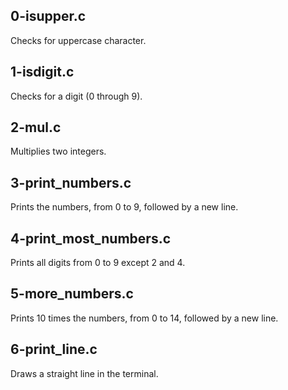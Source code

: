 ## 0-isupper.c
Checks for uppercase character.
## 1-isdigit.c
Checks for a digit (0 through 9).
## 2-mul.c
Multiplies two integers.
## 3-print_numbers.c
Prints the numbers, from 0 to 9, followed by a new line.
## 4-print_most_numbers.c
Prints all digits from 0 to 9 except 2 and 4.
## 5-more_numbers.c
Prints 10 times the numbers, from 0 to 14, followed by a new line.
## 6-print_line.c
Draws a straight line in the terminal.
